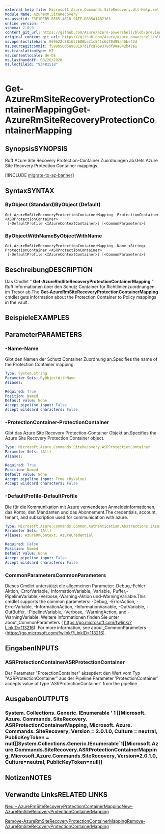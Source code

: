 ```yaml
---
external help file: Microsoft.Azure.Commands.SiteRecovery.dll-Help.xml
Module Name: AzureRM.SiteRecovery
ms.assetid: F3E1BEB5-B565-4618-9AEF-DB85A1AB2163
online version: ''
schema: 2.0.0
content_git_url: https://github.com/Azure/azure-powershell/blob/preview/src/ResourceManager/SiteRecovery/Commands.SiteRecovery/help/Get-AzureRmSiteRecoveryProtectionContainerMapping.md
original_content_git_url: https://github.com/Azure/azure-powershell/blob/preview/src/ResourceManager/SiteRecovery/Commands.SiteRecovery/help/Get-AzureRmSiteRecoveryProtectionContainerMapping.md
ms.openlocfilehash: 869b22c881652680be31c541c6d70d95a45be43d
ms.sourcegitcommit: f599b50d5e980197d1fca769378df90a842b42a1
ms.translationtype: MT
ms.contentlocale: de-DE
ms.lasthandoff: 08/20/2020
ms.locfileid: "93481518"
---
```

# <span data-ttu-id="d03ec-101">Get-AzureRmSiteRecoveryProtectionContainerMapping</span><span class="sxs-lookup"><span data-stu-id="d03ec-101">Get-AzureRmSiteRecoveryProtectionContainerMapping</span></span>

## <span data-ttu-id="d03ec-102">Synopsis</span><span class="sxs-lookup"><span data-stu-id="d03ec-102">SYNOPSIS</span></span>
<span data-ttu-id="d03ec-103">Ruft Azure Site Recovery Protection-Container Zuordnungen ab.</span><span class="sxs-lookup"><span data-stu-id="d03ec-103">Gets Azure Site Recovery Protection Container mappings.</span></span>

[!INCLUDE [migrate-to-az-banner](../../includes/migrate-to-az-banner.md)]

## <span data-ttu-id="d03ec-104">Syntax</span><span class="sxs-lookup"><span data-stu-id="d03ec-104">SYNTAX</span></span>

### <span data-ttu-id="d03ec-105">ByObject (Standard)</span><span class="sxs-lookup"><span data-stu-id="d03ec-105">ByObject (Default)</span></span>
```
Get-AzureRmSiteRecoveryProtectionContainerMapping -ProtectionContainer <ASRProtectionContainer>
 [-DefaultProfile <IAzureContextContainer>] [<CommonParameters>]
```

### <span data-ttu-id="d03ec-106">ByObjectWithName</span><span class="sxs-lookup"><span data-stu-id="d03ec-106">ByObjectWithName</span></span>
```
Get-AzureRmSiteRecoveryProtectionContainerMapping -Name <String> -ProtectionContainer <ASRProtectionContainer>
 [-DefaultProfile <IAzureContextContainer>] [<CommonParameters>]
```

## <span data-ttu-id="d03ec-107">Beschreibung</span><span class="sxs-lookup"><span data-stu-id="d03ec-107">DESCRIPTION</span></span>
<span data-ttu-id="d03ec-108">Das Cmdlet " **Get-AzureRmSiteRecoveryProtectionContainerMapping** " Ruft Informationen über den Schutz Container für Richtlinienzuordnungen im Tresor ab.</span><span class="sxs-lookup"><span data-stu-id="d03ec-108">The **Get-AzureRmSiteRecoveryProtectionContainerMapping** cmdlet gets information about the Protection Container to Policy mappings in the vault.</span></span>

## <span data-ttu-id="d03ec-109">Beispiele</span><span class="sxs-lookup"><span data-stu-id="d03ec-109">EXAMPLES</span></span>

## <span data-ttu-id="d03ec-110">Parameter</span><span class="sxs-lookup"><span data-stu-id="d03ec-110">PARAMETERS</span></span>

### <span data-ttu-id="d03ec-111">-Name</span><span class="sxs-lookup"><span data-stu-id="d03ec-111">-Name</span></span>
<span data-ttu-id="d03ec-112">Gibt den Namen der Schutz Container Zuordnung an.</span><span class="sxs-lookup"><span data-stu-id="d03ec-112">Specifies the name of the Protection Container mapping.</span></span>

```yaml
Type: System.String
Parameter Sets: ByObjectWithName
Aliases: 

Required: True
Position: Named
Default value: None
Accept pipeline input: False
Accept wildcard characters: False
```

### <span data-ttu-id="d03ec-113">-ProtectionContainer</span><span class="sxs-lookup"><span data-stu-id="d03ec-113">-ProtectionContainer</span></span>
<span data-ttu-id="d03ec-114">Gibt das Azure Site Recovery Protection-Container Objekt an.</span><span class="sxs-lookup"><span data-stu-id="d03ec-114">Specifies the Azure Site Recovery Protection Container object.</span></span>

```yaml
Type: Microsoft.Azure.Commands.SiteRecovery.ASRProtectionContainer
Parameter Sets: (All)
Aliases: 

Required: True
Position: Named
Default value: None
Accept pipeline input: True (ByValue)
Accept wildcard characters: False
```

### <span data-ttu-id="d03ec-115">-DefaultProfile</span><span class="sxs-lookup"><span data-stu-id="d03ec-115">-DefaultProfile</span></span>
<span data-ttu-id="d03ec-116">Die für die Kommunikation mit Azure verwendeten Anmeldeinformationen, das Konto, den Mandanten und das Abonnement.</span><span class="sxs-lookup"><span data-stu-id="d03ec-116">The credentials, account, tenant, and subscription used for communication with azure.</span></span>

```yaml
Type: Microsoft.Azure.Commands.Common.Authentication.Abstractions.IAzureContextContainer
Parameter Sets: (All)
Aliases: AzureRmContext, AzureCredential

Required: False
Position: Named
Default value: None
Accept pipeline input: False
Accept wildcard characters: False
```

### <span data-ttu-id="d03ec-117">CommonParameters</span><span class="sxs-lookup"><span data-stu-id="d03ec-117">CommonParameters</span></span>
<span data-ttu-id="d03ec-118">Dieses Cmdlet unterstützt die allgemeinen Parameter:-Debug,-Fehler Aktion,-ErrorVariable,-InformationVariable,-Variable,-Puffer,-PipelineVariable,-Verbose,-Warning-Aktion und-WarningVariable.</span><span class="sxs-lookup"><span data-stu-id="d03ec-118">This cmdlet supports the common parameters: -Debug, -ErrorAction, -ErrorVariable, -InformationAction, -InformationVariable, -OutVariable, -OutBuffer, -PipelineVariable, -Verbose, -WarningAction, and -WarningVariable.</span></span> <span data-ttu-id="d03ec-119">Weitere Informationen finden Sie unter about_CommonParameters ( https://go.microsoft.com/fwlink/?LinkID=113216) .</span><span class="sxs-lookup"><span data-stu-id="d03ec-119">For more information, see about_CommonParameters (https://go.microsoft.com/fwlink/?LinkID=113216).</span></span>

## <span data-ttu-id="d03ec-120">Eingaben</span><span class="sxs-lookup"><span data-stu-id="d03ec-120">INPUTS</span></span>

### <span data-ttu-id="d03ec-121">ASRProtectionContainer</span><span class="sxs-lookup"><span data-stu-id="d03ec-121">ASRProtectionContainer</span></span>
<span data-ttu-id="d03ec-122">Der Parameter "ProtectionContainer" akzeptiert den Wert vom Typ "ASRProtectionContainer" aus der Pipeline.</span><span class="sxs-lookup"><span data-stu-id="d03ec-122">Parameter 'ProtectionContainer' accepts value of type 'ASRProtectionContainer' from the pipeline</span></span>

## <span data-ttu-id="d03ec-123">Ausgaben</span><span class="sxs-lookup"><span data-stu-id="d03ec-123">OUTPUTS</span></span>

### <span data-ttu-id="d03ec-124">System. Collections. Generic. IEnumerable ' 1 [[Microsoft. Azure. Commands. SiteRecovery. ASRProtectionContainerMapping, Microsoft. Azure. Commands. SiteRecovery, Version = 2.0.1.0, Culture = neutral, PublicKeyToken = null]]</span><span class="sxs-lookup"><span data-stu-id="d03ec-124">System.Collections.Generic.IEnumerable\`1[[Microsoft.Azure.Commands.SiteRecovery.ASRProtectionContainerMapping, Microsoft.Azure.Commands.SiteRecovery, Version=2.0.1.0, Culture=neutral, PublicKeyToken=null]]</span></span>

## <span data-ttu-id="d03ec-125">Notizen</span><span class="sxs-lookup"><span data-stu-id="d03ec-125">NOTES</span></span>

## <span data-ttu-id="d03ec-126">Verwandte Links</span><span class="sxs-lookup"><span data-stu-id="d03ec-126">RELATED LINKS</span></span>

[<span data-ttu-id="d03ec-127">Neu – AzureRmSiteRecoveryProtectionContainerMapping</span><span class="sxs-lookup"><span data-stu-id="d03ec-127">New-AzureRmSiteRecoveryProtectionContainerMapping</span></span>](./New-AzureRmSiteRecoveryProtectionContainerMapping.md)

[<span data-ttu-id="d03ec-128">Remove-AzureRmSiteRecoveryProtectionContainerMapping</span><span class="sxs-lookup"><span data-stu-id="d03ec-128">Remove-AzureRmSiteRecoveryProtectionContainerMapping</span></span>](./Remove-AzureRmSiteRecoveryProtectionContainerMapping.md)
